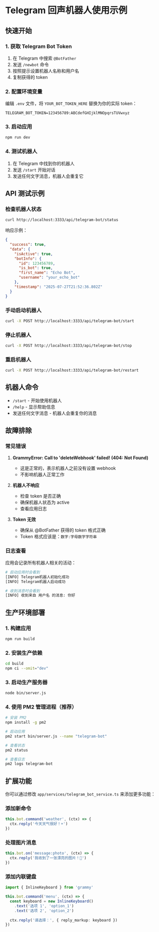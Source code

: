 # Telegram 回声机器人使用示例

## 快速开始

### 1. 获取 Telegram Bot Token

1. 在 Telegram 中搜索 `@BotFather`
2. 发送 `/newbot` 命令
3. 按照提示设置机器人名称和用户名
4. 复制获得的 token

### 2. 配置环境变量

编辑 `.env` 文件，将 `YOUR_BOT_TOKEN_HERE` 替换为你的实际 token：

```env
TELEGRAM_BOT_TOKEN=123456789:ABCdefGHIjklMNOpqrsTUVwxyz
```

### 3. 启动应用

```bash
npm run dev
```

### 4. 测试机器人

1. 在 Telegram 中找到你的机器人
2. 发送 `/start` 开始对话
3. 发送任何文字消息，机器人会重复它

## API 测试示例

### 检查机器人状态

```bash
curl http://localhost:3333/api/telegram-bot/status
```

响应示例：
```json
{
  "success": true,
  "data": {
    "isActive": true,
    "botInfo": {
      "id": 123456789,
      "is_bot": true,
      "first_name": "Echo Bot",
      "username": "your_echo_bot"
    },
    "timestamp": "2025-07-27T21:52:36.802Z"
  }
}
```

### 手动启动机器人

```bash
curl -X POST http://localhost:3333/api/telegram-bot/start
```

### 停止机器人

```bash
curl -X POST http://localhost:3333/api/telegram-bot/stop
```

### 重启机器人

```bash
curl -X POST http://localhost:3333/api/telegram-bot/restart
```

## 机器人命令

- `/start` - 开始使用机器人
- `/help` - 显示帮助信息
- 发送任何文字消息 - 机器人会重复你的消息

## 故障排除

### 常见错误

1. **GrammyError: Call to 'deleteWebhook' failed! (404: Not Found)**
   - 这是正常的，表示机器人之前没有设置 webhook
   - 不影响机器人正常工作

2. **机器人不响应**
   - 检查 token 是否正确
   - 确保机器人状态为 active
   - 查看应用日志

3. **Token 无效**
   - 确保从 @BotFather 获得的 token 格式正确
   - Token 格式应该是：`数字:字母数字字符串`

### 日志查看

应用会记录所有机器人相关的活动：

```bash
# 启动应用时会看到
[INFO] Telegram机器人初始化成功
[INFO] Telegram机器人启动成功

# 收到消息时会看到
[INFO] 收到来自 用户名 的消息: 你好
```

## 生产环境部署

### 1. 构建应用

```bash
npm run build
```

### 2. 安装生产依赖

```bash
cd build
npm ci --omit="dev"
```

### 3. 启动生产服务器

```bash
node bin/server.js
```

### 4. 使用 PM2 管理进程（推荐）

```bash
# 安装 PM2
npm install -g pm2

# 启动应用
pm2 start bin/server.js --name "telegram-bot"

# 查看状态
pm2 status

# 查看日志
pm2 logs telegram-bot
```

## 扩展功能

你可以通过修改 `app/services/telegram_bot_service.ts` 来添加更多功能：

### 添加新命令

```typescript
this.bot.command('weather', (ctx) => {
  ctx.reply('今天天气很好！☀️')
})
```

### 处理图片消息

```typescript
this.bot.on('message:photo', (ctx) => {
  ctx.reply('我收到了一张漂亮的图片！📸')
})
```

### 添加内联键盘

```typescript
import { InlineKeyboard } from 'grammy'

this.bot.command('menu', (ctx) => {
  const keyboard = new InlineKeyboard()
    .text('选项 1', 'option_1')
    .text('选项 2', 'option_2')
  
  ctx.reply('请选择：', { reply_markup: keyboard })
})
```
